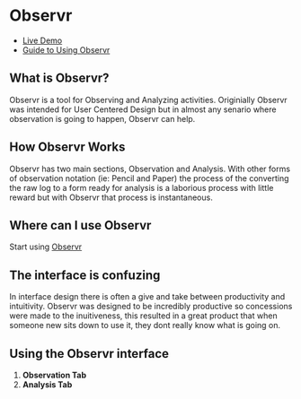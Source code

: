 # Observr #

* [Live Demo](http://raphaeleidus.github.com/Observr/demo.html)
* [Guide to Using Observr](https://github.com/raphaeleidus/Observr#using-the-observr-interface)

## What is Observr? ##
Observr is a tool for Observing and Analyzing activities. Originially Observr was intended for User Centered Design but in almost any senario where observation is going to happen, Observr can help.

## How Observr Works ##
Observr has two main sections, Observation and Analysis. With other forms of observation notation (ie: Pencil and Paper) the process of the converting the raw log to a form ready for analysis is a laborious process with little reward but with Observr that process is instantaneous.

## Where can I use Observr ##
Start using [Observr](http://raphaeleiduz.github.com/Observr/demo.html) 

## The interface is confuzing ##
In interface design there is often a give and take between productivity and intuitivity. Observr was designed to be incredibly productive so concessions were made to the inuitiveness, this resulted in a great product that when someone new sits down to use it, they dont really know what is going on. 

## Using the Observr interface ##
1. **Observation Tab**
2. **Analysis Tab**